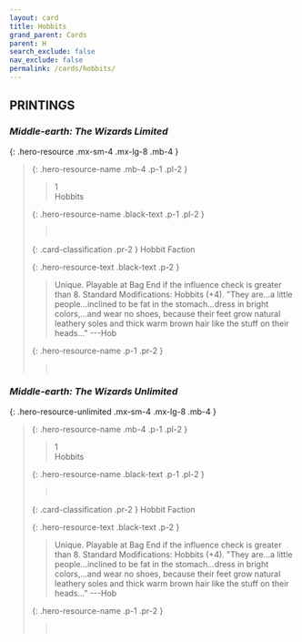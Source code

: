 ```yaml
---
layout: card
title: Hobbits
grand_parent: Cards
parent: H
search_exclude: false
nav_exclude: false
permalink: /cards/hobbits/
---
```


## PRINTINGS


### _Middle-earth: The Wizards Limited_

{: .hero-resource .mx-sm-4 .mx-lg-8 .mb-4 }
> {: .hero-resource-name .mb-4 .p-1 .pl-2 }
> > <div class="card-mp">1</div>
> > <div class="card-name">Hobbits</div>
>
> {: .hero-resource-name .black-text .p-1 .pl-2 }
> > &nbsp;
>
> {: .card-classification .pr-2 }
> Hobbit Faction
>
> {: .hero-resource-text .black-text .p-2 }
> > Unique. Playable at Bag End if the influence check is greater than 8.  Standard Modifications: Hobbits (+4).  "They are...a little people...inclined to be fat in the stomach...dress in bright colors,...and wear no shoes, because their feet grow natural leathery soles and thick warm brown hair like the stuff on their heads..." ---Hob 
> 
> {: .hero-resource-name .p-1 .pr-2 }
> > <div class="card-shield"></div>
> > <div class="card-corruption">&nbsp;</div>

### _Middle-earth: The Wizards Unlimited_

{: .hero-resource-unlimited .mx-sm-4 .mx-lg-8 .mb-4 }
> {: .hero-resource-name .mb-4 .p-1 .pl-2 }
> > <div class="card-mp">1</div>
> > <div class="card-name">Hobbits</div>
>
> {: .hero-resource-name .black-text .p-1 .pl-2 }
> > &nbsp;
>
> {: .card-classification .pr-2 }
> Hobbit Faction
>
> {: .hero-resource-text .black-text .p-2 }
> > Unique. Playable at Bag End if the influence check is greater than 8.  Standard Modifications: Hobbits (+4).  "They are...a little people...inclined to be fat in the stomach...dress in bright colors,...and wear no shoes, because their feet grow natural leathery soles and thick warm brown hair like the stuff on their heads..." ---Hob 
> 
> {: .hero-resource-name .p-1 .pr-2 }
> > <div class="card-shield"></div>
> > <div class="card-corruption">&nbsp;</div>
